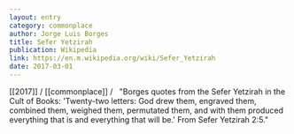 ```yaml
---
layout: entry
category: commonplace
author: Jorge Luis Borges
title: Sefer Yetzirah
publication: Wikipedia
link: https://en.m.wikipedia.org/wiki/Sefer_Yetzirah
date: 2017-03-01
---
```


[[2017]] / [[commonplace]] / 
 
"Borges quotes from the Sefer Yetzirah in the Cult of Books: 'Twenty-two letters: God drew them, engraved them, combined them, weighed them, permutated them, and with them produced everything that is and everything that will be.' From Sefer Yetzirah 2:5."
